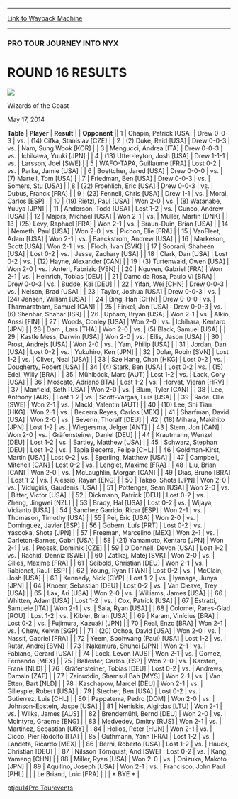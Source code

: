 
---
[Link to Wayback Machine](https://web.archive.org/web/20140716202430/http://magic.wizards.com/en/articles/archive/round-16-results-2014-05-17)

[_metadata_:description]:- "TablePlayerResult"
[_metadata_:generator]:- "Drupal 7 (http://drupal.org)"
[_metadata_:node]:- "212286"
[_metadata_:publish_date]:- "2014-05-17"
[_metadata_:source]:- "div-main"
[_metadata_:title]:- "ROUND 16 RESULTS"
[_metadata_:wayback_capture_timestamp]:- "2014-07-16 20:24:30"
[_metadata_:wayback_raw_url]:- "https://web.archive.org/web/20140716202430id_/http://magic.wizards.com/en/articles/archive/round-16-results-2014-05-17"
[_metadata_:wayback_url]:- "http://magic.wizards.com/en/articles/archive/round-16-results-2014-05-17"
---





### PRO TOUR JOURNEY INTO NYX


ROUND 16 RESULTS
================



![](https://media.magic.wizards.com/styles/auth_small/public/images/person/wizards_authorpic_larger.jpg)

Wizards of the Coast




May 17, 2014
 









 **Table** | **Player** | **Result** |  | **Opponent** ||  1 | Chapin, Patrick [USA] | Drew 0-0-3 | vs. | (14) Cifka, Stanislav [CZE] |
|  2 | (2) Duke, Reid [USA] | Drew 0-0-3 | vs. | Nam, Sung Wook [KOR] |
|  3 | Mengucci, Andrea [ITA] | Drew 0-0-3 | vs. | Ichikawa, Yuuki [JPN] |
|  4 | (13) Utter-leyton, Josh [USA] | Drew 1-1-1 | vs. | Larsson, Joel [SWE] |
|  5 | WAFO-TAPA, Guillaume [FRA] | Lost 0-2 | vs. | Parke, Jamie [USA] |
|  6 | Boettcher, Jared [USA] | Drew 0-0-0 | vs. | (7) Martell, Tom [USA] |
|  7 | Friedman, Ben [USA] | Drew 0-0-3 | vs. | Somers, Stu [USA] |
|  8 | (22) Froehlich, Eric [USA] | Drew 0-0-3 | vs. | Dubus, Franck [FRA] |
|  9 | (23) Fennell, Chris [USA] | Drew 1-1 | vs. | Moral, Carlos [ESP] |
|  10 | (19) Rietzl, Paul [USA] | Won 2-0 | vs. | (8) Watanabe, Yuuya [JPN] |
|  11 | Anderson, Todd [USA] | Lost 1-2 | vs. | Cuneo, Andrew [USA] |
|  12 | Majors, Michael [USA] | Won 2-1 | vs. | Müller, Martin [DNK] |
|  13 | (25) Levy, Raphael [FRA] | Won 2-1 | vs. | Braun-Duin, Brian [USA] |
|  14 | Nemeth, Paul [USA] | Won 2-0 | vs. | Pichon, Elie [FRA] |
|  15 | VanFleet, Adam [USA] | Won 2-1 | vs. | Baeckstrom, Andrew [USA] |
|  16 | Markeson, Scott [USA] | Won 2-1 | vs. | Floch, Ivan [SVK] |
|  17 | Soorani, Shaheen [USA] | Lost 0-2 | vs. | Jesse, Zachary [USA] |
|  18 | Clark, Dan [USA] | Lost 0-2 | vs. | (12) Hayne, Alexander [CAN] |
|  19 | (3) Turtenwald, Owen [USA] | Won 2-0 | vs. | Anteri, Fabrizio [VEN] |
|  20 | Nguyen, Gabriel [FRA] | Won 2-1 | vs. | Heinrich, Tobias [DEU] |
|  21 | Damo da Rosa, Paulo Vi [BRA] | Drew 0-0-3 | vs. | Budde, Kai [DEU] |
|  22 | Yifan, Wei [CHN] | Drew 0-0-3 | vs. | Nelson, Brad [USA] |
|  23 | Taylor, Joshua [USA] | Drew 0-0-3 | vs. | (24) Jensen, William [USA] |
|  24 | Bing, Han [CHN] | Drew 0-0-0 | vs. | Tharmaratnam, Samuel [CAN] |
|  25 | Finkel, Jon [USA] | Drew 0-0-3 | vs. | (6) Shenhar, Shahar [ISR] |
|  26 | Upham, Bryan [USA] | Won 2-1 | vs. | Alkio, Anssi [FIN] |
|  27 | Woods, Conley [USA] | Won 2-0 | vs. | Ichihara, Kentaro [JPN] |
|  28 | Dam , Lars [THA] | Won 2-0 | vs. | (5) Black, Samuel [USA] |
|  29 | Kastle Mess, Darwin [USA] | Won 2-0 | vs. | Ellis, Jason [USA] |
|  30 | Prost, Andrejs [USA] | Won 2-0 | vs. | Yam, Philip [USA] |
|  31 | Jordan, Dan [USA] | Lost 0-2 | vs. | Yukuhiro, Ken [JPN] |
|  32 | Dolar, Robin [SVN] | Lost 1-2 | vs. | Oliver, Neal [USA] |
|  33 | Sze Hang, Chan [HKG] | Lost 0-2 | vs. | Dougherty, Robert [USA] |
|  34 | (4) Stark, Ben [USA] | Lost 0-2 | vs. | (15) Edel, Willy [BRA] |
|  35 | Mühlböck, Marc [AUT] | Lost 1-2 | vs. | Lack, Cory [USA] |
|  36 | Moscato, Adriano [ITA] | Lost 1-2 | vs. | Horvat, Vjeran [HRV] |
|  37 | Manfield, Seth [USA] | Won 2-0 | vs. | Blum, Tyler [CAN] |
|  38 | Lee, Anthony [AUS] | Lost 1-2 | vs. | Scott-Vargas, Luis [USA] |
|  39 | Rade, Olle [SWE] | Won 2-1 | vs. | Mackl, Valentin [AUT] |
|  40 | (10) Lee, Shi Tian [HKG] | Won 2-1 | vs. | Becerra Reyes, Carlos [MEX] |
|  41 | Sharfman, David [USA] | Won 2-0 | vs. | Severin, Thoralf [DEU] |
|  42 | (18) Mihara, Makihito [JPN] | Lost 1-2 | vs. | Wiegersma, Jelger [ANT] |
|  43 | Stern, Jon [CAN] | Won 2-0 | vs. | Gräfensteiner, Daniel [DEU] |
|  44 | Krautmann, Wenzel [DEU] | Lost 1-2 | vs. | Bartley, Matthew [USA] |
|  45 | Schwarz, Stephan [DEU] | Lost 1-2 | vs. | Tapia Becerra, Felipe [CHL] |
|  46 | Goldman-Kirst, Martin [USA] | Lost 0-2 | vs. | Sperling, Matthew [USA] |
|  47 | Campbell, Mitchell [CAN] | Lost 0-2 | vs. | Lenglet, Maxime [FRA] |
|  48 | Liu, Brian [CAN] | Won 2-0 | vs. | McLaughlin, Morgan [CAN] |
|  49 | Dias, Bruno [BRA] | Lost 1-2 | vs. | Alessio, Rayan [ENG] |
|  50 | Takao, Shota [JPN] | Won 2-0 | vs. | Vidugiris, Gaudenis [USA] |
|  51 | Pottenger, Sean [USA] | Won 2-0 | vs. | Bitter, Victor [USA] |
|  52 | Dickmann, Patrick [DEU] | Lost 0-2 | vs. | Zheng, Jingwei [NZL] |
|  53 | Brady, Hal [USA] | Lost 0-2 | vs. | Wijaya, Vidianto [USA] |
|  54 | Sanchez Garrido, Ricar [ESP] | Won 2-1 | vs. | Thomason, Timothy [USA] |
|  55 | Pei, Eric [USA] | Won 2-0 | vs. | Dominguez, Javier [ESP] |
|  56 | Gobern, Luís [PRT] | Lost 0-2 | vs. | Yasooka, Shota [JPN] |
|  57 | Freeman, Marcelino [MEX] | Won 2-1 | vs. | Carleton-Barnes, Gabri [USA] |
|  58 | (21) Yamamoto, Kentaro [JPN] | Won 2-1 | vs. | Prosek, Dominik [CZE] |
|  59 | O'Donnell, Devon [USA] | Lost 1-2 | vs. | Rachid, Denniz [SWE] |
|  60 | Zatlkaj, Matej [SVK] | Won 2-0 | vs. | Gilles, Maxime [FRA] |
|  61 | Seibold, Christian [DEU] | Won 2-1 | vs. | Rabionet, Raul [ESP] |
|  62 | Young, Ryan [TWN] | Lost 0-2 | vs. | McClain, Josh [USA] |
|  63 | Kennedy, Nick [CYP] | Lost 1-2 | vs. | Iyanaga, Junya [JPN] |
|  64 | Knoerr, Sebastian [DEU] | Lost 0-2 | vs. | Van Cleave, Trey [USA] |
|  65 | Lax, Ari [USA] | Won 2-0 | vs. | Williams, James [USA] |
|  66 | Whitten, Adam [USA] | Lost 1-2 | vs. | Cox, Patrick [USA] |
|  67 | Estratti, Samuele [ITA] | Won 2-1 | vs. | Sala, Ryan [USA] |
|  68 | Colomei, Rares-Glad [ROU] | Lost 1-2 | vs. | Kibler, Brian [USA] |
|  69 | Karam, Vinícius [BRA] | Lost 0-2 | vs. | Fujimura, Kazuaki [JPN] |
|  70 | Real, Enzo [BRA] | Won 2-1 | vs. | Chew, Kelvin [SGP] |
|  71 | (20) Ochoa, David [USA] | Won 2-0 | vs. | Nassif, Gabriel [FRA] |
|  72 | Yeem, Soohwang (Paul) [USA] | Lost 1-2 | vs. | Rutar, Andrej [SVN] |
|  73 | Nakamura, Shuhei [JPN] | Won 2-1 | vs. | Fabiano, Gerard [USA] |
|  74 | Lock, Levon [AUS] | Won 2-1 | vs. | Gomez, Fernando [MEX] |
|  75 | Ballester, Carlos [ESP] | Won 2-0 | vs. | Karsten, Frank [NLD] |
|  76 | Gräfensteiner, Tobias [DEU] | Lost 0-2 | vs. | Andrews, Damain [ZAF] |
|  77 | Zainuddin, Shamsul Bah [MYS] | Won 2-1 | vs. | Van Etten, Bart [NLD] |
|  78 | Kaschapow, Marcel [DEU] | Won 2-1 | vs. | Gillespie, Robert [USA] |
|  79 | Stecher, Ben [USA] | Lost 0-2 | vs. | Gutierrez, Luis [CHL] |
|  80 | Pappaterra, Pedro [DOM] | Won 2-0 | vs. | Johnson-Epstein, Jaspe [USA] |
|  81 | Neniskis, Algirdas [LTU] | Won 2-1 | vs. | Wilks, James [AUS] |
|  82 | Brendemühl, Bernd [DEU] | Won 2-0 | vs. | Mcintyre, Graeme [ENG] |
|  83 | Medvedev, Dmitry [RUS] | Won 2-1 | vs. | Martinez, Sebastian [URY] |
|  84 | Hollos, Peter [HUN] | Won 2-1 | vs. | Cicco, Pier Rodolfo [ITA] |
|  85 | Guthmann, Yann [FRA] | Lost 1-2 | vs. | Landeta, Ricardo [MEX] |
|  86 | Berni, Roberto [USA] | Lost 1-2 | vs. | Hauck, Christian [DEU] |
|  87 | Nilsson Törnquist, And [SWE] | Lost 0-2 | vs. | Kang, Yameng [CHN] |
|  88 | Miller, Ryan [USA] | Won 2-0 | vs. | Onizuka, Makoto [JPN] |
|  89 | Aquilino, Joseph [USA] | Won 2-1 | vs. | Francisco, John Paul [PHL] |
|  | Le Briand, Loic [FRA] |  |  | \* BYE \* |

[ptjou14](/en/tags/ptjou14)[Pro Tour](/en/tags/pro-tour)[events](/en/tags/events)





 
 


  








